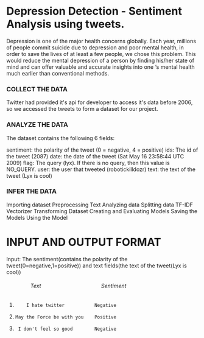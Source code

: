 # Depression Detection - Sentiment Analysis using tweets.

Depression is one of the major health concerns globally. Each year, millions of people commit suicide due to depression and poor mental health, in order to save the lives of at least a few people, we chose this problem. This would reduce the mental depression of a person by finding his/her state of mind and can offer valuable and accurate insights into one ‘s mental health much earlier than conventional methods.


### COLLECT THE DATA

Twitter had provided it's api for developer to access it's data before 2006, so we accessed the tweets to form a dataset for our project.

### ANALYZE THE DATA

The dataset contains the following 6 fields:

sentiment: the polarity of the tweet (0 = negative, 4 = positive)
ids: The id of the tweet (2087)
date: the date of the tweet (Sat May 16 23:58:44 UTC 2009)
flag: The query (lyx). If there is no query, then this value is NO_QUERY.
user: the user that tweeted (robotickilldozr)
text: the text of the tweet (Lyx is cool)

### INFER THE DATA

Importing dataset
Preprocessing Text
Analyzing data
Splitting data
TF-IDF Vectorizer
Transforming Dataset
Creating and Evaluating Models
Saving the Models
Using the Model
 # INPUT AND OUTPUT FORMAT

Input: The sentiment(contains the polarity of the tweet(0=negative,1=positive)) and text fields(the text of the tweet(Lyx is cool))

######    &nbsp; &nbsp; &nbsp; &nbsp; &nbsp; &nbsp; &nbsp; &nbsp; Text &nbsp; &nbsp; &nbsp; &nbsp; &nbsp; &nbsp;&nbsp; &nbsp; &nbsp; &nbsp; &nbsp; &nbsp; &nbsp; &nbsp; &nbsp; &nbsp; &nbsp; &nbsp; &nbsp; &nbsp;   Sentiment 
1.         I hate twitter           Negative
2.     May the Force be with you    Positive
3.      I don't feel so good        Negative



